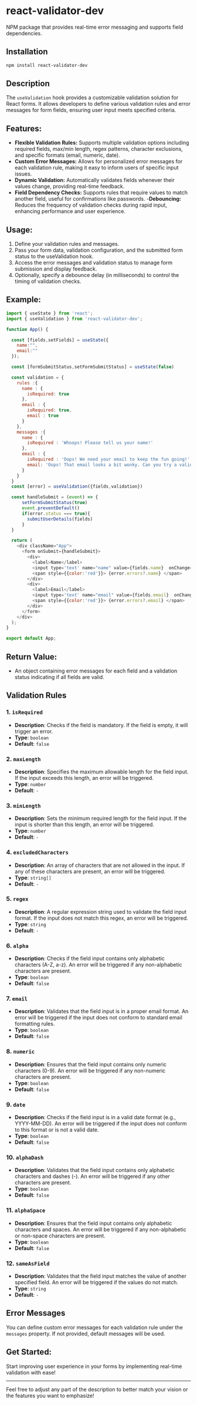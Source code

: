 # react-validator-dev
NPM package that provides real-time error messaging and supports field dependencies.

## Installation

```bash
npm install react-validator-dev
```
## Description

The `useValidation` hook provides a customizable validation solution for React forms. It allows developers to define various validation rules and error messages for form fields, ensuring user input meets specified criteria.

## Features:

- **Flexible Validation Rules:** Supports multiple validation options including required fields, max/min length, regex patterns, character exclusions, and specific formats (email, numeric, date).
- **Custom Error Messages:** Allows for personalized error messages for each validation rule, making it easy to inform users of specific input issues.
- **Dynamic Validation:** Automatically validates fields whenever their values change, providing real-time feedback.
- **Field Dependency Checks:** Supports rules that require values to match another field, useful for confirmations like passwords.
-**Debouncing:** Reduces the frequency of validation checks during rapid input, enhancing performance and user experience.

## Usage:

1. Define your validation rules and messages.
2. Pass your form data, validation configuration, and the submitted form status to the useValidation hook.
3. Access the error messages and validation status to manage form submission and display feedback.
5. Optionally, specify a debounce delay (in milliseconds) to control the timing of validation checks.

## Example:

```javascript
import { useState } from 'react';
import { useValidation } from 'react-validator-dev';

function App() {

  const [fields,setFields] = useState({
    name:"",
    email:""
  });

  const [formSubmitStatus,setFormSubmitStatus] = useState(false)

  const validation = {
    rules :{
      name : {
        isRequired: true
      },
      email : {
        isRequired: true,
        email : true
      }
    },
    messages :{
      name : {
        isRequired : 'Whoops! Please tell us your name!'
      },
      email : {
        isRequired : 'Oops! We need your email to keep the fun going!',
        email: 'Oops! That email looks a bit wonky. Can you try a valid one?'
      }
    }
  }
  const [error] = useValidation({fields,validation})

  const handleSubmit = (event) => {
      setFormSubmitStatus(true)
      event.preventDefault()
      if(error.status === true){
        submitUserDetails(fields)
      }
  }

  return (
    <div className="App">
      <form onSubmit={handleSubmit}>
        <div>
          <label>Name</label>
          <input type='text' name="name" value={fields.name}  onChange={(e)=>setFields({...fields,name: e.target.value})}/>
          <span style={{color:'red'}}> {error.errors?.name} </span>
        </div>
        <div>
          <label>Email</label>
          <input type='text' name="email" value={fields.email}  onChange={(e)=>setFields({...fields,email: e.target.value})} />
          <span style={{color:'red'}}> {error.errors?.email} </span>
        </div>
      </form>
    </div>
  );
}

export default App;
```


## Return Value:

- An object containing error messages for each field and a validation status indicating if all fields are valid.

## Validation Rules

### 1. `isRequired`
- **Description**: Checks if the field is mandatory. If the field is empty, it will trigger an error.
- **Type**: `boolean`
- **Default**: `false`

### 2. `maxLength`
- **Description**: Specifies the maximum allowable length for the field input. If the input exceeds this length, an error will be triggered.
- **Type**: `number`
- **Default**: `-`

### 3. `minLength`
- **Description**: Sets the minimum required length for the field input. If the input is shorter than this length, an error will be triggered.
- **Type**: `number`
- **Default**: `-`

### 4. `excludedCharacters`
- **Description**: An array of characters that are not allowed in the input. If any of these characters are present, an error will be triggered.
- **Type**: `string[]`
- **Default**: `-`

### 5. `regex`
- **Description**: A regular expression string used to validate the field input format. If the input does not match this regex, an error will be triggered.
- **Type**: `string`
- **Default**: `-`

### 6. `alpha`
- **Description**: Checks if the field input contains only alphabetic characters (A-Z, a-z). An error will be triggered if any non-alphabetic characters are present.
- **Type**: `boolean`
- **Default**: `false`

### 7. `email`
- **Description**: Validates that the field input is in a proper email format. An error will be triggered if the input does not conform to standard email formatting rules.
- **Type**: `boolean`
- **Default**: `false`

### 8. `numeric`
- **Description**: Ensures that the field input contains only numeric characters (0-9). An error will be triggered if any non-numeric characters are present.
- **Type**: `boolean`
- **Default**: `false`

### 9. `date`
- **Description**: Checks if the field input is in a valid date format (e.g., YYYY-MM-DD). An error will be triggered if the input does not conform to this format or is not a valid date.
- **Type**: `boolean`
- **Default**: `false`

### 10. `alphaDash`
- **Description**: Validates that the field input contains only alphabetic characters and dashes (-). An error will be triggered if any other characters are present.
- **Type**: `boolean`
- **Default**: `false`

### 11. `alphaSpace`
- **Description**: Ensures that the field input contains only alphabetic characters and spaces. An error will be triggered if any non-alphabetic or non-space characters are present.
- **Type**: `boolean`
- **Default**: `false`

### 12. `sameAsField`
- **Description**: Validates that the field input matches the value of another specified field. An error will be triggered if the values do not match.
- **Type**: `string`
- **Default**: `-`

## Error Messages

You can define custom error messages for each validation rule under the `messages` property. If not provided, default messages will be used.


## Get Started:

Start improving user experience in your forms by implementing real-time validation with ease!

---

Feel free to adjust any part of the description to better match your vision or the features you want to emphasize!
